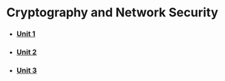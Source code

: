 # Cryptography and Network Security

- ### [Unit 1](./cryptography-and-network-security/unit-1)

- ### [Unit 2](./cryptography-and-network-security/unit-2)

- ### [Unit 3](./cryptography-and-network-security/unit-3)
